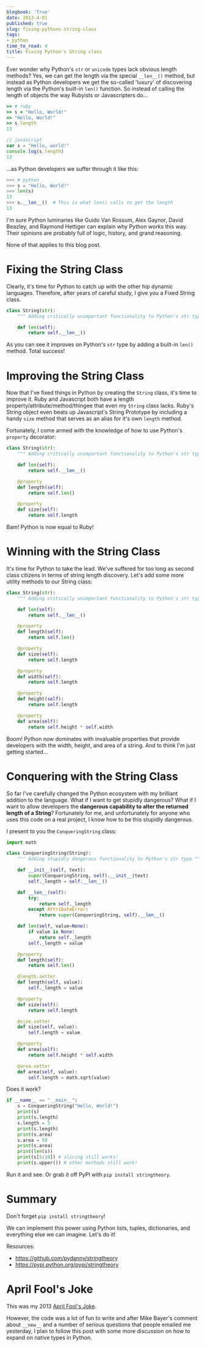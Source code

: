 ```yaml
---
blogbook: 'True'
date: 2013-4-01
published: true
slug: fixing-pythons-string-class
tags:
- python
time_to_read: 4
title: Fixing Python's String class
---
```


Ever wonder why Python's `str` or `unicode` types lack obvious length
methods? Yes, we can get the length via the special `__len__()` method,
but instead as Python developers we get the so-called 'luxury' of
discovering length via the Python's built-in `len()` function. So
instead of calling the length of objects the way Rubyists or
Javascripters do...

``` ruby
>> # ruby
>> s = "Hello, World!"
=> "Hello, World!"
>> s.length
13
```

``` javascript
// javascript
var s = "Hello, world!"
console.log(s.length)
13
```

...as Python developers we suffer through it like this:

``` python
>>> # python
>>> s = "Hello, World!"
>>> len(s)
13
>>> s.__len__()  # This is what len() calls to get the length
13
```

I'm sure Python luminaries like Guido Van Rossum, Alex Gaynor, David
Beazley, and Raymond Hettiger can explain why Python works this way.
Their opinions are probably full of logic, history, and grand reasoning.

None of that applies to this blog post.

Fixing the String Class
=======================

Clearly, it's time for Python to catch up with the other hip dynamic
languages. Therefore, after years of careful study, I give you a Fixed
String class.

``` python
class String(str):
    """ Adding critically unimportant functionality to Python's str type """

    def len(self):
        return self.__len__()
```

As you can see it improves on Python's `str` type by adding a built-in
`len()` method. Total success!

Improving the String Class
==========================

Now that I've fixed things in Python by creating the `String` class,
it's time to improve it. Ruby and Javascript both have a length
property/attribute/method/thingee that even my `String` class lacks.
Ruby's String object even beats up Javascript's String Prototype by
including a handy `size` method that serves as an alias for it's own
`length` method.

Fortunately, I come armed with the knowledge of how to use Python's
`property` decorator:

``` python
class String(str):
    """ Adding critically unimportant functionality to Python's str type """

    def len(self):
        return self.__len__()

    @property
    def length(self):
        return self.len()

    @property
    def size(self):
        return self.length
```

Bam! Python is now equal to Ruby!

Winning with the String Class
=============================

It's time for Python to take the lead. We've suffered for too long as
second class citizens in terms of string length discovery. Let's add
some more utility methods to our String class:

``` python
class String(str):
    """ Adding critically unimportant functionality to Python's str type """

    def len(self):
        return self.__len__()

    @property
    def length(self):
        return self.len()

    @property
    def size(self):
        return self.length

    @property
    def width(self):
        return self.length

    @property
    def height(self):
        return self.length

    @property
    def area(self):
        return self.height * self.width
```

Boom! Python now dominates with invaluable properties that provide
developers with the width, height, and area of a string. And to think
I'm just getting started...

Conquering with the String Class
================================

So far I've carefully changed the Python ecosystem with my brilliant
addition to the language. What if I want to get stupidly dangerous? What
if I want to allow developers the **dangerous capability to alter the
returned length of a String**? Fortunately for me, and unfortunately for
anyone who uses this code on a real project, I know how to be this
stupidly dangerous.

I present to you the `ConqueringString` class:

``` python
import math

class ConqueringString(String):
    """ Adding stupidly dangerous functionality to Python's str type """

    def __init__(self, text):
        super(ConqueringString, self).__init__(text)
        self._length = self.__len__()

    def __len__(self):
        try:
            return self._length
        except AttributeError:
            return super(ConqueringString, self).__len__()

    def len(self, value=None):
        if value is None:
            return self._length
        self._length = value

    @property
    def length(self):
        return self.len()

    @length.setter
    def length(self, value):
        self._length = value

    @property
    def size(self):
        return self.length

    @size.setter
    def size(self, value):
        self.length = value

    @property
    def area(self):
        return self.height * self.width

    @area.setter
    def area(self, value):
        self.length = math.sqrt(value)
```

Does it work?

``` python
if __name__ == "__main__":
    s = ConqueringString("Hello, World!")
    print(s)
    print(s.length)
    s.length = 5
    print(s.length)
    print(s.area)
    s.area = 50
    print(s.area)
    print(len(s))
    print(s[5:10]) # slicing still works!
    print(s.upper()) # other methods still work!
```

Run it and see. Or grab it off PyPI with `pip install stringtheory`.

Summary
=======

Don't forget `pip install stringtheory`!

We can implement this power using Python lists, tuples, dictionaries,
and everything else we can imagine. Let's do it!

Resources:

-   <https://github.com/pydanny/stringtheory>
-   <https://pypi.python.org/pypi/stringtheory>

April Fool's Joke
==================

This was my 2013 [April Fool's
Joke](/fixing-pythons-string-class.html#april-fool-s-joke).

However, the code was a lot of fun to write and after Mike Bayer's
comment about `__new__` and a number of serious questions that people
emailed me yesterday, I plan to follow this post with some more
discussion on how to expand on native types in Python.
